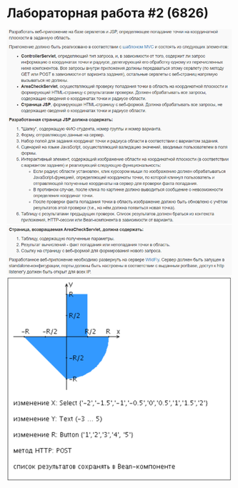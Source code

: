 # Лабораторная работа #2 (6826)
![Задание](doc/task1.png)
![Персональное задание](doc/task2.png)
![Картинка персонального задания](doc/task_image.png)
